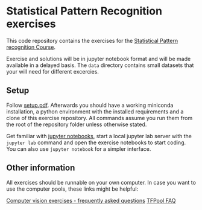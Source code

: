 # Statistical Pattern Recognition exercises 

This code repository contains the exercises for the
[Statistical Pattern recognition Course](https://lmb.informatik.uni-freiburg.de/lectures/spr/).

Exercise and solutions will be in jupyter notebook format and will be made available
in a delayed basis.
The `data` directory contains small datasets that your will need for different excercies.

## Setup

Follow [setup.pdf](setup.pdf). Afterwards you should have a working miniconda installation,
a python environment with the installed requirements and a clone of this exercise repository.
All commands assume you run them from the root of the repository folder unless otherwise stated.

Get familiar with [jupyter notebooks](https://jupyter-notebook.readthedocs.io/en/stable/),
start a local jupyter lab server with the `jupyter lab` command 
and open the exercise notebooks to start coding.
You can also use `jupyter notebook` for a simpler interface.

## Other information

All exercises should be runnable on your own computer. In case you want to use the computer pools,
these links might be helpful:

[Computer vision exercises - frequently asked questions](https://github.com/lmb-freiburg/cv-exercises/blob/master/FAQ.md)
[TFPool FAQ](https://poolmgr.informatik.uni-freiburg.de/?id=103)


